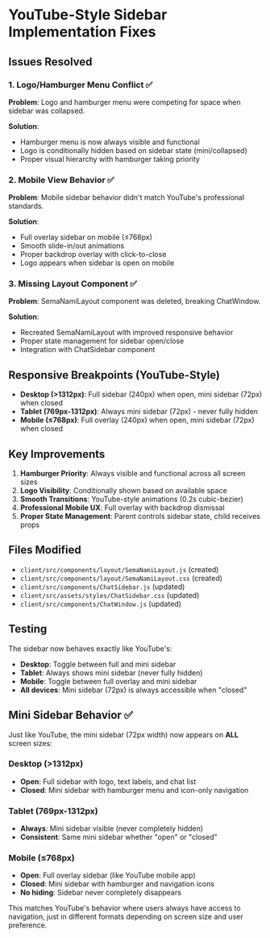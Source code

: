 # YouTube-Style Sidebar Implementation Fixes

## Issues Resolved

### 1. Logo/Hamburger Menu Conflict ✅
**Problem**: Logo and hamburger menu were competing for space when sidebar was collapsed.

**Solution**: 
- Hamburger menu is now always visible and functional
- Logo is conditionally hidden based on sidebar state (mini/collapsed)
- Proper visual hierarchy with hamburger taking priority

### 2. Mobile View Behavior ✅  
**Problem**: Mobile sidebar behavior didn't match YouTube's professional standards.

**Solution**:
- Full overlay sidebar on mobile (≤768px) 
- Smooth slide-in/out animations
- Proper backdrop overlay with click-to-close
- Logo appears when sidebar is open on mobile

### 3. Missing Layout Component ✅
**Problem**: SemaNamiLayout component was deleted, breaking ChatWindow.

**Solution**:
- Recreated SemaNamiLayout with improved responsive behavior
- Proper state management for sidebar open/close
- Integration with ChatSidebar component

## Responsive Breakpoints (YouTube-Style)

- **Desktop (>1312px)**: Full sidebar (240px) when open, mini sidebar (72px) when closed
- **Tablet (769px-1312px)**: Always mini sidebar (72px) - never fully hidden
- **Mobile (≤768px)**: Full overlay (240px) when open, mini sidebar (72px) when closed

## Key Improvements

1. **Hamburger Priority**: Always visible and functional across all screen sizes
2. **Logo Visibility**: Conditionally shown based on available space
3. **Smooth Transitions**: YouTube-style animations (0.2s cubic-bezier)
4. **Professional Mobile UX**: Full overlay with backdrop dismissal
5. **Proper State Management**: Parent controls sidebar state, child receives props

## Files Modified

- `client/src/components/layout/SemaNamiLayout.js` (created)
- `client/src/components/layout/SemaNamiLayout.css` (created)
- `client/src/components/ChatSidebar.js` (updated)
- `client/src/assets/styles/ChatSidebar.css` (updated)
- `client/src/components/ChatWindow.js` (updated)

## Testing

The sidebar now behaves exactly like YouTube's:
- **Desktop**: Toggle between full and mini sidebar
- **Tablet**: Always shows mini sidebar (never fully hidden)
- **Mobile**: Toggle between full overlay and mini sidebar
- **All devices**: Mini sidebar (72px) is always accessible when "closed"

## Mini Sidebar Behavior ✅

Just like YouTube, the mini sidebar (72px width) now appears on **ALL** screen sizes:

### Desktop (>1312px)
- **Open**: Full sidebar with logo, text labels, and chat list
- **Closed**: Mini sidebar with hamburger menu and icon-only navigation

### Tablet (769px-1312px)  
- **Always**: Mini sidebar visible (never completely hidden)
- **Consistent**: Same mini sidebar whether "open" or "closed"

### Mobile (≤768px)
- **Open**: Full overlay sidebar (like YouTube mobile app)
- **Closed**: Mini sidebar with hamburger and navigation icons
- **No hiding**: Sidebar never completely disappears

This matches YouTube's behavior where users always have access to navigation, just in different formats depending on screen size and user preference. 